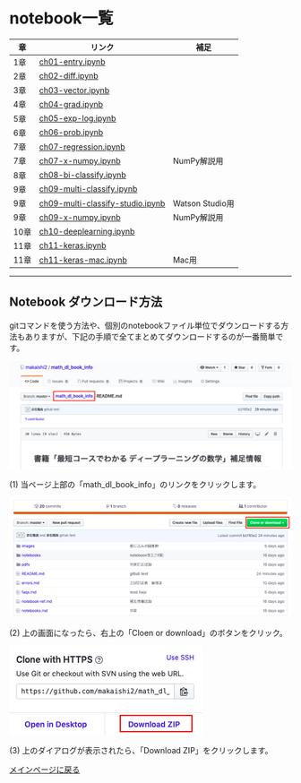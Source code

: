 # notebook一覧

|章  |リンク  |補足  |
|---|---|---|
|1章  |[ch01-entry.ipynb](notebooks/ch01-entry.ipynb)  |  |
|2章 |[ch02-diff.ipynb](notebooks/ch02-diff.ipynb)  |  |
|3章 | [ch03-vector.ipynb](notebooks/ch03-vector.ipynb) | |
|4章 | [ch04-grad.ipynb](notebooks/ch04-grad.ipynb) | |
|5章 | [ch05-exp-log.ipynb](notebooks/ch05-exp-log.ipynb) | |
|6章 | [ch06-prob.ipynb](notebooks/ch06-prob.ipynb) | |
|7章 | [ch07-regression.ipynb](notebooks/ch07-regression.ipynb) | |
|7章 | [ch07-x-numpy.ipynb](notebooks/ch07-x-numpy.ipynb) | NumPy解説用|
|8章 | [ch08-bi-classify.ipynb](notebooks/ch08-bi-classify.ipynb) | |
|9章 | [ch09-multi-classify.ipynb](notebooks/ch09-multi-classify.ipynb) | |
|9章 | [ch09-multi-classify-studio.ipynb](notebooks/ch09-multi-classify-studio.ipynb) |Watson Studio用 |
|9章 | [ch09-x-numpy.ipynb](notebooks/ch09-x-numpy.ipynb) |NumPy解説用 |
|10章 | [ch10-deeplearning.ipynb](notebooks/ch10-deeplearning.ipynb) | |
|11章 | [ch11-keras.ipynb](notebooks/ch11-keras.ipynb) | |
|11章 | [ch11-keras-mac.ipynb](notebooks/ch11-keras-mac.ipynb) |Mac用 |

---

## Notebook ダウンロード方法
gitコマンドを使う方法や、個別のnotebookファイル単位でダウンロードする方法もありますが、下記の手順で全てまとめてダウンロードするのが一番簡単です。

![手順1](images/download1.png)

(1) 当ページ上部の「math_dl_book_info」のリンクをクリックします。

![手順2](images/download2.png)

(2) 上の画面になったら、右上の「Cloen or download」のボタンをクリック。

![手順3](images/download3.png)

(3) 上のダイアログが表示されたら、「Download ZIP」をクリックします。

[メインページに戻る](./README.md)
